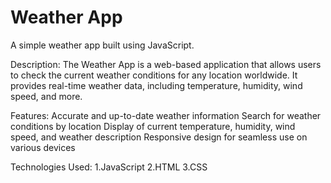 # Weather App
A simple weather app built using JavaScript.

Description:
The Weather App is a web-based application that allows users to check the current weather conditions for any location worldwide. It provides real-time weather data, including temperature, humidity, wind speed, and more.

Features:
Accurate and up-to-date weather information
Search for weather conditions by location
Display of current temperature, humidity, wind speed, and weather description
Responsive design for seamless use on various devices

Technologies Used:
1.JavaScript
2.HTML
3.CSS







